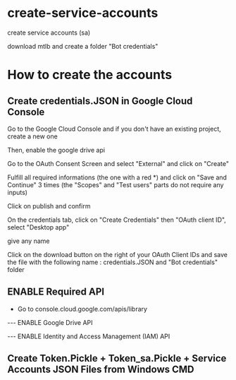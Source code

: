 # create-service-accounts
create service accounts (sa)

download mtlb and create a folder "Bot credentials"

# How to create the accounts

## Create credentials.JSON in Google Cloud Console

Go to the Google Cloud Console and if you don't have an existing project, create a new one

Then, enable the google drive api

Go to the OAuth Consent Screen and select "External" and click on "Create"

Fulfill all required informations (the one with a red *) and click on "Save and Continue" 3 times (the "Scopes" and "Test users" parts do not require any inputs) 

Click on publish and confirm

On the credentials tab, click on "Create Credentials" then "OAuth client ID", select "Desktop app"

give any name

Click on the download button on the right of your OAuth Client IDs and save the file with the following name :  credentials.JSON and "Bot credentials" folder


## ENABLE Required API
- Go to console.cloud.google.com/apis/library

--- ENABLE Google Drive API

--- ENABLE Identity and Access Management (IAM) API

## Create Token.Pickle + Token_sa.Pickle + Service Accounts JSON Files from Windows CMD
